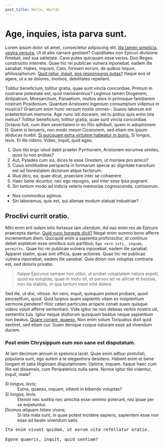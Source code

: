 ```yaml
---
post_title: Hello, World!
---
```


<h1>Age, inquies, ista parva sunt.</h1>

<p>Lorem ipsum dolor sit amet, consectetur adipiscing elit. <a href='http://loripsum.net/' target='_blank'>Illa tamen simplicia, vestra versuta.</a> Ut id aliis narrare gestiant? Cupiditates non Epicuri divisione finiebat, sed sua satietate. Cave putes quicquam esse verius. Duo Reges: constructio interrete. Quae hic rei publicae vulnera inponebat, eadem ille sanabat. Habes, inquam, Cato, formam eorum, de quibus loquor, philosophorum. <a href='http://loripsum.net/' target='_blank'>Quid igitur, inquit, eos responsuros putas?</a> Itaque eos id agere, ut a se dolores, morbos, debilitates repellant. </p>

<p>Tollitur beneficium, tollitur gratia, quae sunt vincla concordiae. Primum in nostrane potestate est, quid meminerimus? Legimus tamen Diogenem, Antipatrum, Mnesarchum, Panaetium, multos alios in primisque familiarem nostrum Posidonium. Quantum Aristoxeni ingenium consumptum videmus in musicis? Graecum enim hunc versum nostis omnes-: Suavis laborum est praeteritorum memoria. Age nunc isti doceant, vel tu potius quis enim ista melius? Tollitur beneficium, tollitur gratia, quae sunt vincla concordiae. Octavio fuit, cum illam severitatem in eo filio adhibuit, quem in adoptionem D. Quem si tenueris, non modo meum Ciceronem, sed etiam me ipsum abducas licebit. <a href='http://loripsum.net/' target='_blank'>Si quicquam extra virtutem habeatur in bonis.</a> Si longus, levis. Et ille ridens: Video, inquit, quid agas; </p>

<ol>
	<li>Quis tibi ergo istud dabit praeter Pyrrhonem, Aristonem eorumve similes, quos tu non probas?</li>
	<li>Aut, Pylades cum sis, dices te esse Orestem, ut moriare pro amico?</li>
	<li>Cuius similitudine perspecta in formarum specie ac dignitate transitum est ad honestatem dictorum atque factorum.</li>
	<li>Illud dico, ea, quae dicat, praeclare inter se cohaerere.</li>
	<li>Haec bene dicuntur, nec ego repugno, sed inter sese ipsa pugnant.</li>
	<li>Sin tantum modo ad indicia veteris memoriae cognoscenda, curiosorum.</li>
</ol>


<ul>
	<li>Nos commodius agimus.</li>
	<li>Sin laboramus, quis est, qui alienae modum statuat industriae?</li>
</ul>


<h2>Proclivi currit oratio.</h2>

<p>Mihi enim erit isdem istis fortasse iam utendum. Ad eas enim res ab Epicuro praecepta dantur. <a href='http://loripsum.net/' target='_blank'>Quid nunc honeste dicit?</a> Negat enim summo bono afferre incrementum diem. Quicquid enim a sapientia proficiscitur, id continuo debet expletum esse omnibus suis partibus; <code>Ego vero isti, inquam, permitto.</code> Quae hic rei publicae vulnera inponebat, eadem ille sanabat. Apparet statim, quae sint officia, quae actiones. Quae hic rei publicae vulnera inponebat, eadem ille sanabat. Quia dolori non voluptas contraria est, sed doloris privatio. </p>

<blockquote cite='http://loripsum.net'>
	Itaque Epicurus semper hoc utitur, ut probet voluptatem natura expeti, quod ea voluptas, quae in motu sit, et parvos ad se alliciat et bestias, non illa stabilis, in qua tantum inest nihil dolere.
</blockquote>


<p>Sed ille, ut dixi, vitiose. An vero, inquit, quisquam potest probare, quod perceptfum, quod. Quid turpius quam sapientis vitam ex insipientium sermone pendere? Hinc ceteri particulas arripere conati suam quisque videro voluit afferre sententiam. Vide igitur ne non debeas verbis nostris uti, sententiis tuis. Igitur neque stultorum quisquam beatus neque sapientium non beatus. <a href='http://loripsum.net/' target='_blank'>Quare conare, quaeso.</a> Non enim solum Torquatus dixit quid sentiret, sed etiam cur. Suam denique cuique naturam esse ad vivendum ducem. </p>

<h3>Post enim Chrysippum eum non sane est disputatum.</h3>

<p>At iam decimum annum in spelunca iacet. Quae enim adhuc protulisti, popularia sunt, ego autem a te elegantiora desidero. Habent enim et bene longam et satis litigiosam disputationem. Optime, inquam. Itaque haec cum illis est dissensio, cum Peripateticis nulla sane. Nonne igitur tibi videntur, inquit, mala? </p>

<dl>
	<dt><dfn>Si longus, levis;</dfn></dt>
	<dd>Estne, quaeso, inquam, sitienti in bibendo voluptas?</dd>
	<dt><dfn>Si longus, levis.</dfn></dt>
	<dd>Etenim nec iustitia nec amicitia esse omnino poterunt, nisi ipsae per se expetuntur.</dd>
	<dt><dfn>Dicimus aliquem hilare vivere;</dfn></dt>
	<dd>Si ista mala sunt, in quae potest incidere sapiens, sapientem esse non esse ad beate vivendum satis.</dd>
</dl>


<pre>
Ita enim vivunt quidam, ut eorum vita refellatur oratio.

Egone quaeris, inquit, quid sentiam?
</pre>
